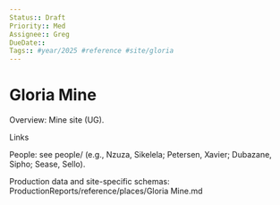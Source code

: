 ```yaml
---
Status:: Draft
Priority:: Med
Assignee:: Greg
DueDate:: 
Tags:: #year/2025 #reference #site/gloria
---
```


# Gloria Mine

Overview: Mine site (UG).

Links

People: see people/ (e.g., Nzuza, Sikelela; Petersen, Xavier; Dubazane, Sipho; Sease, Sello).

Production data and site-specific schemas: ProductionReports/reference/places/Gloria Mine.md